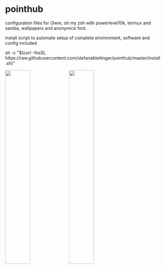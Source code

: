 <h1>pointhub</h1>
<p>configuration files for i3wm, oh my zsh with powerlevel10k,  termux and samba, wallpapers and anonymice font.</p>
<p>install script to automate setup of complete environment, software and config included</p>
<p>sh -c "$(curl -fesSL https://raw.githubusercontent.com/stefanableitinger/pointhub/master/install.sh)"</p>
<p><img width=40% src="https://user-images.githubusercontent.com/56166006/110395228-aef0c900-8065-11eb-8a2a-095722643956.png">
<img width=40% src="https://user-images.githubusercontent.com/56166006/110395288-c9c33d80-8065-11eb-9d1e-0c9e8c455b29.png">
</p>
